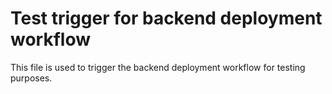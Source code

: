 # Test trigger for backend deployment workflow

This file is used to trigger the backend deployment workflow for testing purposes.
